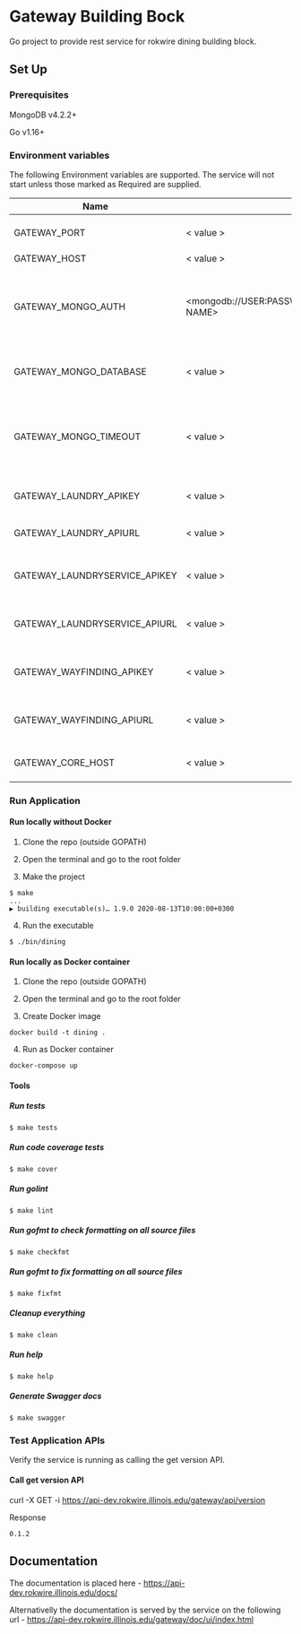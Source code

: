 # Gateway Building Bock

Go project to provide rest service for rokwire dining building block.

## Set Up

### Prerequisites

MongoDB v4.2.2+

Go v1.16+

### Environment variables
The following Environment variables are supported. The service will not start unless those marked as Required are supplied.

Name|Value|Required|Description
---|---|---|---
GATEWAY_PORT | < value > | yes | The port number of the listening port
GATEWAY_HOST | < value > | yes | Host name
GATEWAY_MONGO_AUTH | <mongodb://USER:PASSWORD@HOST:PORT/DATABASE NAME> | yes | MongoDB authentication string. The user must have read/write privileges.
GATEWAY_MONGO_DATABASE | < value > | yes | MongoDB database name e.g dining_db
GATEWAY_MONGO_TIMEOUT | < value > | no | MongoDB timeout in milliseconds. Set default value(500 milliseconds) if omitted
GATEWAY_LAUNDRY_APIKEY | < value > | yes | API Key for laundry view information
GATEWAY_LAUNDRY_APIURL | < value > | yes | Base URL for Laundry view apis
GATEWAY_LAUNDRYSERVICE_APIKEY | < value > | yes | API key for calling the laundry service apis
GATEWAY_LAUNDRYSERVICE_APIURL | < value > | yes | Base URL for the luandry service API end points
GATEWAY_WAYFINDING_APIKEY| < value > | yes | API Key used for calling location api end points
GATEWAY_WAYFINDING_APIURL | < value > | yes | Base URL for building location API end points
GATEWAY_CORE_HOST | < value > | yes | URL to Rokwire Core building block

### Run Application

#### Run locally without Docker

1. Clone the repo (outside GOPATH)

2. Open the terminal and go to the root folder
  
3. Make the project  
```
$ make
...
▶ building executable(s)… 1.9.0 2020-08-13T10:00:00+0300
```

4. Run the executable
```
$ ./bin/dining
```

#### Run locally as Docker container

1. Clone the repo (outside GOPATH)

2. Open the terminal and go to the root folder
  
3. Create Docker image  
```
docker build -t dining .
```
4. Run as Docker container
```
docker-compose up
```

#### Tools

##### Run tests
```
$ make tests
```

##### Run code coverage tests
```
$ make cover
```

##### Run golint
```
$ make lint
```

##### Run gofmt to check formatting on all source files
```
$ make checkfmt
```

##### Run gofmt to fix formatting on all source files
```
$ make fixfmt
```

##### Cleanup everything
```
$ make clean
```

##### Run help
```
$ make help
```

##### Generate Swagger docs
```
$ make swagger
```

### Test Application APIs

Verify the service is running as calling the get version API.

#### Call get version API

curl -X GET -i https://api-dev.rokwire.illinois.edu/gateway/api/version

Response
```
0.1.2
```

## Documentation

The documentation is placed here - https://api-dev.rokwire.illinois.edu/docs/

Alternativelly the documentation is served by the service on the following url - https://api-dev.rokwire.illinois.edu/gateway/doc/ui/index.html
